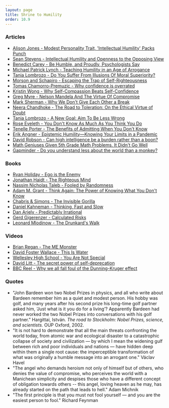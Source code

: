 ```yaml
---
layout: page
title: Shrine to Humility
order: 10.9
---
```


### Articles
* [Alison Jones - Modest Personality Trait, 'Intellectual Humility' Packs Punch](https://today.duke.edu/2017/03/modest-personality-trait-intellectual-humility-packs-punch)
* [Sean Stevens - Intellectual Humility and Openness to the Opposing View](https://heterodoxacademy.org/research-summary-intellectual-humility-and-openness-to-the-opposing-view/)
* [Benedict Carey - Be Humble, and Proudly, Psychologists Say](https://www.nytimes.com/2019/10/21/health/psychology-humility-pride-behavior.html)
* [Michael Patrick Lynch - Teaching Humility in an Age of Arrogance](https://www.chronicle.com/article/Teaching-Humility-in-an-Age-of/240266)
* [Tania Lombrozo - Do You Suffer From Illusions Of Moral Superiority?](https://www.npr.org/sections/13.7/2017/01/23/511164613/do-you-suffer-from-illusions-of-moral-superiority)
* [Morson and Schapiro - Escaping the Trap of Self-Righteousness](https://www.insidehighered.com/views/2019/09/19/need-engage-sincere-conversation-those-whom-one-disagrees-opinion)
* [Tomas Chamorro-Premuzic - Why confidence is overrated](https://www.cnn.com/2014/10/23/business/opinion-low-confidence-success/index.html)
* [Kristin Wong - Why Self-Compassion Beats Self-Confidence](https://www.nytimes.com/2017/12/28/smarter-living/why-self-compassion-beats-self-confidence.html)
* [Greg Myre - Nelson Mandela And The Virtue Of Compromise](https://www.npr.org/sections/parallels/2013/12/08/249562974/nelson-mandela-and-the-virtue-of-compromise)
* [Mark Sherman - Why We Don't Give Each Other a Break](https://www.psychologytoday.com/us/blog/real-men-dont-write-blogs/201406/why-we-dont-give-each-other-break)
* [Neera Chandhoke - The Road to Toleration: On the Ethical Virtue of Doubt](http://www.21global.ucsb.edu/global-e/october-2017/road-toleration-ethical-virtue-doubt)
* [Tania Lombrozo - A New Goal: Aim To Be Less Wrong](https://www.npr.org/sections/13.7/2018/02/12/585057058/a-new-goal-aim-to-be-less-wrong)
* [Rose Eveleth - You Don't Know As Much As You Think You Do](https://www.smithsonianmag.com/smart-news/you-dont-know-as-much-as-you-think-you-do-65764329/)
* [Tenelle Porter - The Benefits of Admitting When You Don't Know](https://behavioralscientist.org/the-benefits-of-admitting-when-you-dont-know/)
* [Erik Angner - Epistemic Humility—Knowing Your Limits in a Pandemic](https://behavioralscientist.org/epistemic-humility-coronavirus-knowing-your-limits-in-a-pandemic/)
* [David Robson - Can high intelligence be a burden rather than a boon?](http://www.bbc.com/future/story/20150413-the-downsides-of-being-clever)
* [Math Geniuses Given 5th Grade Math Problems. It Didn't Go Well](https://www.inc.com/chris-matyszczyk/researchers-gave-math-geniuses-5th-grade-math-problems-it-didnt-go-well.html)
* [Gapminder - Do you understand less about the world than a monkey?](https://www.gapminder.org/ignorance/gms/)


### Books
* [Ryan Holiday - Ego is the Enemy](https://www.goodreads.com/book/show/27036528-ego-is-the-enemy)
* [Jonathan Haidt - The Righteous Mind](https://www.goodreads.com/book/show/11324722-the-righteous-mind)
* [Nassim Nicholas Taleb - Fooled by Randomness](https://www.goodreads.com/book/show/38315.Fooled_by_Randomness)
* [Adam M. Grant - Think Again: The Power of Knowing What You Don't Know](https://www.goodreads.com/book/show/55539565-think-again)
* [Chabris & Simons - The Invisible Gorilla](https://www.goodreads.com/book/show/7783191-the-invisible-gorilla)
* [Daniel Kahneman - Thinking, Fast and Slow](https://www.goodreads.com/book/show/11468377-thinking-fast-and-slow)
* [Dan Ariely - Predictably Irrational](https://www.goodreads.com/book/show/1713426.Predictably_Irrational)
* [Gerd Gigerenzer - Calculated Risks](https://www.goodreads.com/book/show/720043.Calculated_Risks)
* [Leonard Mlodinow - The Drunkard's Walk](https://www.goodreads.com/book/show/2272880.The_Drunkard_s_Walk)


### Videos
* [Brian Regan - The ME Monster](https://youtu.be/-yQGfxC1QI0)
* [David Foster Wallace - This Is Water](https://youtu.be/8CrOL-ydFMI)
* [Wellesley High School - You Are Not Special](https://youtu.be/_lfxYhtf8o4)
* [David Litt - The secret power of self-deprecation](https://www.pbs.org/video/imho-1508534731/)
* [BBC Reel - Why we all fall foul of the Dunning-Kruger effect](https://www.bbc.com/reel/video/p08d53s8/why-we-all-fall-foul-of-the-dunning-kruger-effect)


### Quotes
* "John Bardeen won two Nobel Prizes in physics, and all who write about Bardeen remember him as a quiet and modest person. His hobby was golf, and many years after his second prize his long-time golf partner asked him, ‘Just what is it you do for a living’? Apparently Bardeen had never worked the two Nobel Prizes into conversations with his golf partner." Hargittai, István. *The road to Stockholm: Nobel Prizes, science, and scientists.* OUP Oxford, 2002.
* "It is not hard to demonstrate that all the main threats confronting the world today, from atomic war and ecological disaster to a catastrophic collapse of society and civilization — by which I mean the widening gulf between rich and poor individuals and nations — have hidden deep within them a single root cause: the imperceptible transformation of what was originally a humble message into an arrogant one." Václav Havel
* "The angel who demands heroism not only of himself but of others, who denies the value of compromise, who perceives the world with a Manichean simplicity and despises those who have a different concept of obligation towards others -- this angel, loving heaven as he may, has already started on the path that leads to hell." Adam Michnik
* "The first principle is that you must not fool yourself — and you are the easiest person to fool." Richard Feynman
